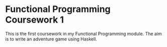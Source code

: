 # Functional Programming Coursework 1
This is the first coursework in my Functional Programming module. The aim is to write an adventure game using Haskell.
